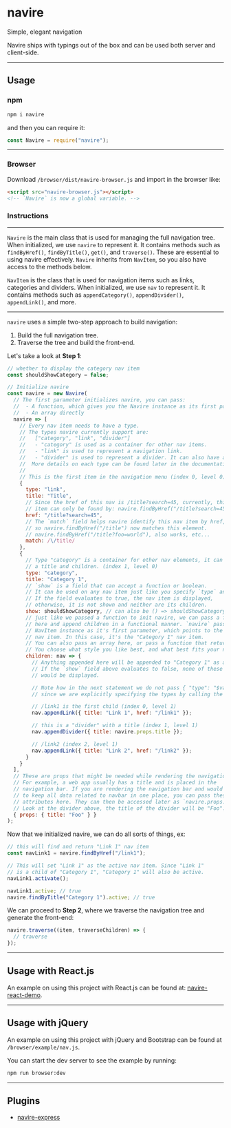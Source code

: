 # navire

Simple, elegant navigation

Navire ships with typings out of the box and can be used both server and client-side.

---

## Usage

### npm

```bash
npm i navire
```

and then you can require it:

```javascript
const Navire = require("navire");
```

---

### Browser

Download `/browser/dist/navire-browser.js` and import in the browser like:

```html
<script src="navire-browser.js"></script>
<!-- `Navire` is now a global variable. -->
```

### Instructions

---

`Navire` is the main class that is used for managing the full navigation tree. When initialized, we use `navire` to represent it. It contains methods such as `findByHref()`, `findByTitle()`, `get()`, and `traverse()`. These are essential to using navire effectively. `Navire` inherits from `NavItem`, so you also have access to the methods below.

`NavItem` is the class that is used for navigation items such as links, categories and dividers. When initialized, we use `nav` to represent it. It contains methods such as `appendCategory()`, `appendDivider()`, `appendLink()`, and more.

---

`navire` uses a simple two-step approach to build navigation:

1. Build the full navigation tree.
2. Traverse the tree and build the front-end.

Let's take a look at **Step 1**:

```javascript
// whether to display the category nav item
const shouldShowCategory = false;

// Initialize navire
const navire = new Navire(
  // The first parameter initializes navire, you can pass:
  //  - A function, which gives you the Navire instance as its first parameter
  //  - An array directly
  navire => [
    // Every nav item needs to have a type.
    // The types navire currently support are:
    //   ["category", "link", "divider"]
    //   - "category" is used as a container for other nav items.
    //   - "link" is used to represent a navigation link.
    //   - "divider" is used to represent a divider. It can also have a title.
    //  More details on each type can be found later in the documentation.
    //
    // This is the first item in the navigation menu (index 0, level 0)
    {
      type: "link",
      title: "Title",
      // Since the href of this nav is /title?search=45, currently, this
      // item can only be found by: navire.findByHref("/title?search=45").
      href: "/title?search=45",
      // The `match` field helps navire identify this nav item by href,
      // so navire.findByHref("/title") now matches this element.
      // navire.findByHref("/title?foo=world"), also works, etc...
      match: /\/title/
    },
    {
      // Type "category" is a container for other nav elements, it can have
      // a title and children. (index 1, level 0)
      type: "category",
      title: "Category 1",
      // `show` is a field that can accept a function or boolean.
      // It can be used on any nav item just like you specify `type` and `title`.
      // If the field evaluates to true, the nav item is displayed,
      // otherwise, it is not shown and neither are its children.
      show: shouldShowCategory, // can also be () => shouldShowCategory
      // just like we passed a function to init navire, we can pass a function
      // here and append children in a functional manner. `navire` passes a
      // NavItem instance as it's first parameter, which points to the current
      // nav item. In this case, it's the "Category 1" nav item.
      // You can also pass an array here, or pass a function that returns an array.
      // You choose what style you like best, and what best fits your needs.
      children: nav => {
        // Anything appended here will be appended to "Category 1" as a child.
        // If the `show` field above evaluates to false, none of these items
        // would be displayed.

        // Note how in the next statement we do not pass { "type": "$value" },
        // since we are explicitly specifying the types by calling the methods.

        // /link1 is the first child (index 0, level 1)
        nav.appendLink({ title: "Link 1", href: "/link1" });

        // this is a "divider" with a title (index 1, level 1)
        nav.appendDivider({ title: navire.props.title });

        // /link2 (index 2, level 1)
        nav.appendLink({ title: "Link 2", href: "/link2" });
      }
    }
  ],
  // These are props that might be needed while rendering the navigation
  // For example, a web app usually has a title and is placed in the
  // navigation bar. If you are rendering the navigation bar and would like
  // to keep all data related to navbar in one place, you can pass these
  // attributes here. They can then be accessed later as `navire.props.field`.
  // Look at the divider above, the title of the divider will be "Foo".
  { props: { title: "Foo" } }
);
```

Now that we initialized navire, we can do all sorts of things, ex:

```javascript
// this will find and return "Link 1" nav item
const navLink1 = navire.findByHref("/link1");

// This will set "Link 1" as the active nav item. Since "Link 1"
// is a child of "Category 1", "Category 1" will also be active.
navLink1.activate();

navLink1.active; // true
navire.findByTitle("Category 1").active; // true
```

We can proceed to **Step 2**, where we traverse the navigation tree and generate the front-end:

```javascript
navire.traverse((item, traverseChildren) => {
  // traverse
});
```

---

## Usage with React.js

An example on using this project with React.js can be found at: [navire-react-demo](https://github.com/claude-abounegm/navire-react-demo).

---

## Usage with jQuery

An example on using this project with jQuery and Bootstrap can be found at `/browser/example/nav.js`.

You can start the dev server to see the example by running:

```bash
npm run browser:dev
```

---

## Plugins

- [navire-express](https://github.com/claude-abounegm/navire-express)
